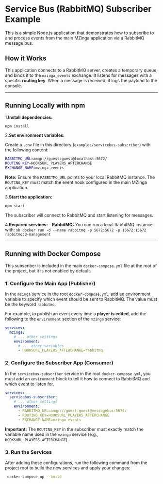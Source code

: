 # Service Bus (RabbitMQ) Subscriber Example

This is a simple Node.js application that demonstrates how to subscribe to and process events from the main MZinga application via a RabbitMQ message bus.

## How it Works

This application connects to a RabbitMQ server, creates a temporary queue, and binds it to the `mzinga_events` exchange. It listens for messages with a specific **routing key**. When a message is received, it logs the payload to the console.

---

## Running Locally with npm

1.**Install dependencies:**

```bash
npm install
````

2.**Set environment variables:**

Create a `.env` file in this directory (`examples/servicebus-subscriber`) with the following content:

```bash
RABBITMQ_URL=amqp://guest:guest@localhost:5672/
ROUTING_KEY=HOOKSURL_PLAYERS_AFTERCHANGE
EXCHANGE_NAME=mzinga_events
```

**Note:** Ensure the `RABBITMQ_URL` points to your local RabbitMQ instance. The `ROUTING_KEY` must match the event hook configured in the main MZinga application.

3.**Start the application:**

```bash
npm start
```
  
The subscriber will connect to RabbitMQ and start listening for messages.

4.**Required services:**
    - **RabbitMQ:** You can run a local RabbitMQ instance with:
      ```sh
      docker run -d --name rabbitmq -p 5672:5672 -p 15672:15672 rabbitmq:3-management
      ```

---

## Running with Docker Compose

This subscriber is included in the main `docker-compose.yml` file at the root of the project, but it is not enabled by default.

### 1. Configure the Main App (Publisher)

In the `mzinga` service in the root `docker-compose.yml`, add an environment variable to specify which event should be sent to RabbitMQ. The value must be the keyword `rabbitmq`.

For example, to publish an event every time a **player is edited**, add the following to the `environment` section of the `mzinga` service:

```yaml
services:
  mzinga:
    # ... other settings
    environment:
      # ... other variables
      - HOOKSURL_PLAYERS_AFTERCHANGE=rabbitmq
```

### 2. Configure the Subscriber App (Consumer)

In the `servicebus-subscriber` service in the root `docker-compose.yml`, you must add an `environment` block to tell it how to connect to RabbitMQ and which event to listen for.

```yaml
services:
  servicebus-subscriber:
    # ... other settings
    environment:
      - RABBITMQ_URL=amqp://guest:guest@messagebus:5672/
      - ROUTING_KEY=HOOKSURL_PLAYERS_AFTERCHANGE
      - EXCHANGE_NAME=mzinga_events
```

**Important:** The `ROUTING_KEY` in the subscriber must exactly match the variable name used in the `mzinga` service (e.g., `HOOKSURL_PLAYERS_AFTERCHANGE`).

### 3. Run the Services

After adding these configurations, run the following command from the project root to build the new services and apply your changes:

```bash
 docker-compose up --build
```
